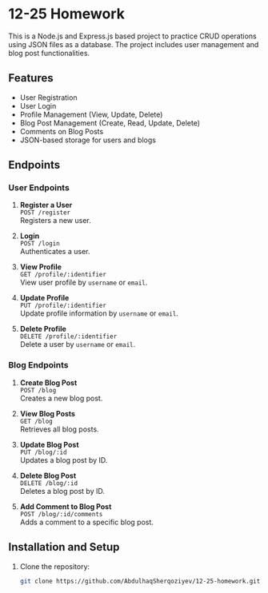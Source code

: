 # 12-25 Homework

This is a Node.js and Express.js based project to practice CRUD operations using JSON files as a database. The project includes user management and blog post functionalities.

## Features

- User Registration
- User Login
- Profile Management (View, Update, Delete)
- Blog Post Management (Create, Read, Update, Delete)
- Comments on Blog Posts
- JSON-based storage for users and blogs

## Endpoints

### User Endpoints
1. **Register a User**  
   `POST /register`  
   Registers a new user.

2. **Login**  
   `POST /login`  
   Authenticates a user.

3. **View Profile**  
   `GET /profile/:identifier`  
   View user profile by `username` or `email`.

4. **Update Profile**  
   `PUT /profile/:identifier`  
   Update profile information by `username` or `email`.

5. **Delete Profile**  
   `DELETE /profile/:identifier`  
   Delete a user by `username` or `email`.

### Blog Endpoints
1. **Create Blog Post**  
   `POST /blog`  
   Creates a new blog post.

2. **View Blog Posts**  
   `GET /blog`  
   Retrieves all blog posts.

3. **Update Blog Post**  
   `PUT /blog/:id`  
   Updates a blog post by ID.

4. **Delete Blog Post**  
   `DELETE /blog/:id`  
   Deletes a blog post by ID.

5. **Add Comment to Blog Post**  
   `POST /blog/:id/comments`  
   Adds a comment to a specific blog post.

## Installation and Setup

1. Clone the repository:
   ```bash
   git clone https://github.com/AbdulhaqSherqoziyev/12-25-homework.git
